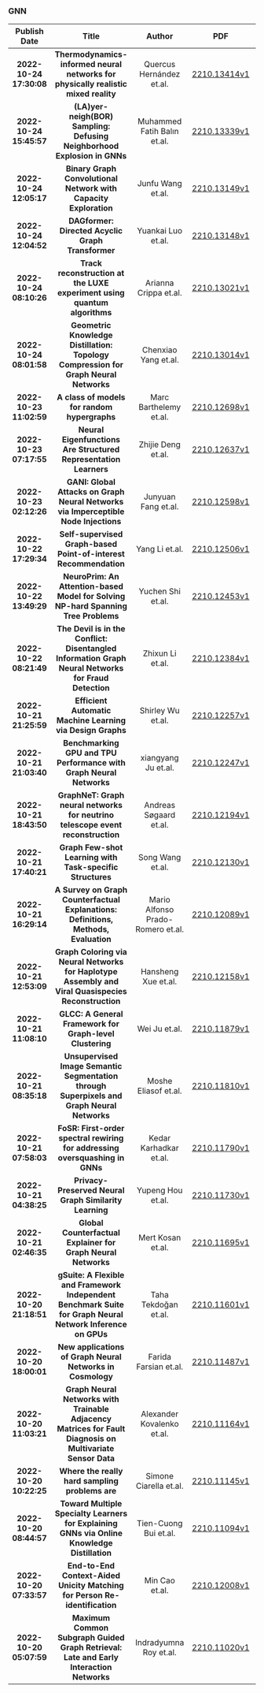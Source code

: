 
### GNN
|Publish Date|Title|Author|PDF|Code|
| :---: | :---: | :---: | :---: | :---: |
|**2022-10-24 17:30:08**|**Thermodynamics-informed neural networks for physically realistic mixed   reality**|Quercus Hernández et.al.|[2210.13414v1](http://arxiv.org/abs/2210.13414v1)|null|
|**2022-10-24 15:45:57**|**(LA)yer-neigh(BOR) Sampling: Defusing Neighborhood Explosion in GNNs**|Muhammed Fatih Balın et.al.|[2210.13339v1](http://arxiv.org/abs/2210.13339v1)|null|
|**2022-10-24 12:05:17**|**Binary Graph Convolutional Network with Capacity Exploration**|Junfu Wang et.al.|[2210.13149v1](http://arxiv.org/abs/2210.13149v1)|null|
|**2022-10-24 12:04:52**|**DAGformer: Directed Acyclic Graph Transformer**|Yuankai Luo et.al.|[2210.13148v1](http://arxiv.org/abs/2210.13148v1)|[link](https://github.com/luoyk1999/dagformer)|
|**2022-10-24 08:10:26**|**Track reconstruction at the LUXE experiment using quantum algorithms**|Arianna Crippa et.al.|[2210.13021v1](http://arxiv.org/abs/2210.13021v1)|null|
|**2022-10-24 08:01:58**|**Geometric Knowledge Distillation: Topology Compression for Graph Neural   Networks**|Chenxiao Yang et.al.|[2210.13014v1](http://arxiv.org/abs/2210.13014v1)|null|
|**2022-10-23 11:02:59**|**A class of models for random hypergraphs**|Marc Barthelemy et.al.|[2210.12698v1](http://arxiv.org/abs/2210.12698v1)|null|
|**2022-10-23 07:17:55**|**Neural Eigenfunctions Are Structured Representation Learners**|Zhijie Deng et.al.|[2210.12637v1](http://arxiv.org/abs/2210.12637v1)|null|
|**2022-10-23 02:12:26**|**GANI: Global Attacks on Graph Neural Networks via Imperceptible Node   Injections**|Junyuan Fang et.al.|[2210.12598v1](http://arxiv.org/abs/2210.12598v1)|[link](https://github.com/alexfanjn/gani)|
|**2022-10-22 17:29:34**|**Self-supervised Graph-based Point-of-interest Recommendation**|Yang Li et.al.|[2210.12506v1](http://arxiv.org/abs/2210.12506v1)|null|
|**2022-10-22 13:49:29**|**NeuroPrim: An Attention-based Model for Solving NP-hard Spanning Tree   Problems**|Yuchen Shi et.al.|[2210.12453v1](http://arxiv.org/abs/2210.12453v1)|null|
|**2022-10-22 08:21:49**|**The Devil is in the Conflict: Disentangled Information Graph Neural   Networks for Fraud Detection**|Zhixun Li et.al.|[2210.12384v1](http://arxiv.org/abs/2210.12384v1)|null|
|**2022-10-21 21:25:59**|**Efficient Automatic Machine Learning via Design Graphs**|Shirley Wu et.al.|[2210.12257v1](http://arxiv.org/abs/2210.12257v1)|null|
|**2022-10-21 21:03:40**|**Benchmarking GPU and TPU Performance with Graph Neural Networks**|xiangyang Ju et.al.|[2210.12247v1](http://arxiv.org/abs/2210.12247v1)|null|
|**2022-10-21 18:43:50**|**GraphNeT: Graph neural networks for neutrino telescope event   reconstruction**|Andreas Søgaard et.al.|[2210.12194v1](http://arxiv.org/abs/2210.12194v1)|[link](https://github.com/graphnet-team/graphnet)|
|**2022-10-21 17:40:21**|**Graph Few-shot Learning with Task-specific Structures**|Song Wang et.al.|[2210.12130v1](http://arxiv.org/abs/2210.12130v1)|[link](https://github.com/SongW-SW/GLITTER)|
|**2022-10-21 16:29:14**|**A Survey on Graph Counterfactual Explanations: Definitions, Methods,   Evaluation**|Mario Alfonso Prado-Romero et.al.|[2210.12089v1](http://arxiv.org/abs/2210.12089v1)|null|
|**2022-10-21 12:53:09**|**Graph Coloring via Neural Networks for Haplotype Assembly and Viral   Quasispecies Reconstruction**|Hansheng Xue et.al.|[2210.12158v1](http://arxiv.org/abs/2210.12158v1)|null|
|**2022-10-21 11:08:10**|**GLCC: A General Framework for Graph-level Clustering**|Wei Ju et.al.|[2210.11879v1](http://arxiv.org/abs/2210.11879v1)|null|
|**2022-10-21 08:35:18**|**Unsupervised Image Semantic Segmentation through Superpixels and Graph   Neural Networks**|Moshe Eliasof et.al.|[2210.11810v1](http://arxiv.org/abs/2210.11810v1)|null|
|**2022-10-21 07:58:03**|**FoSR: First-order spectral rewiring for addressing oversquashing in GNNs**|Kedar Karhadkar et.al.|[2210.11790v1](http://arxiv.org/abs/2210.11790v1)|null|
|**2022-10-21 04:38:25**|**Privacy-Preserved Neural Graph Similarity Learning**|Yupeng Hou et.al.|[2210.11730v1](http://arxiv.org/abs/2210.11730v1)|[link](https://github.com/rucaibox/ppgm)|
|**2022-10-21 02:46:35**|**Global Counterfactual Explainer for Graph Neural Networks**|Mert Kosan et.al.|[2210.11695v1](http://arxiv.org/abs/2210.11695v1)|[link](https://github.com/mertkosan/GCFExplainer)|
|**2022-10-20 21:18:51**|**gSuite: A Flexible and Framework Independent Benchmark Suite for Graph   Neural Network Inference on GPUs**|Taha Tekdoğan et.al.|[2210.11601v1](http://arxiv.org/abs/2210.11601v1)|null|
|**2022-10-20 18:00:01**|**New applications of Graph Neural Networks in Cosmology**|Farida Farsian et.al.|[2210.11487v1](http://arxiv.org/abs/2210.11487v1)|null|
|**2022-10-20 11:03:21**|**Graph Neural Networks with Trainable Adjacency Matrices for Fault   Diagnosis on Multivariate Sensor Data**|Alexander Kovalenko et.al.|[2210.11164v1](http://arxiv.org/abs/2210.11164v1)|null|
|**2022-10-20 10:22:25**|**Where the really hard sampling problems are**|Simone Ciarella et.al.|[2210.11145v1](http://arxiv.org/abs/2210.11145v1)|null|
|**2022-10-20 08:44:57**|**Toward Multiple Specialty Learners for Explaining GNNs via Online   Knowledge Distillation**|Tien-Cuong Bui et.al.|[2210.11094v1](http://arxiv.org/abs/2210.11094v1)|null|
|**2022-10-20 07:33:57**|**End-to-End Context-Aided Unicity Matching for Person Re-identification**|Min Cao et.al.|[2210.12008v1](http://arxiv.org/abs/2210.12008v1)|null|
|**2022-10-20 05:07:59**|**Maximum Common Subgraph Guided Graph Retrieval: Late and Early   Interaction Networks**|Indradyumna Roy et.al.|[2210.11020v1](http://arxiv.org/abs/2210.11020v1)|null|

